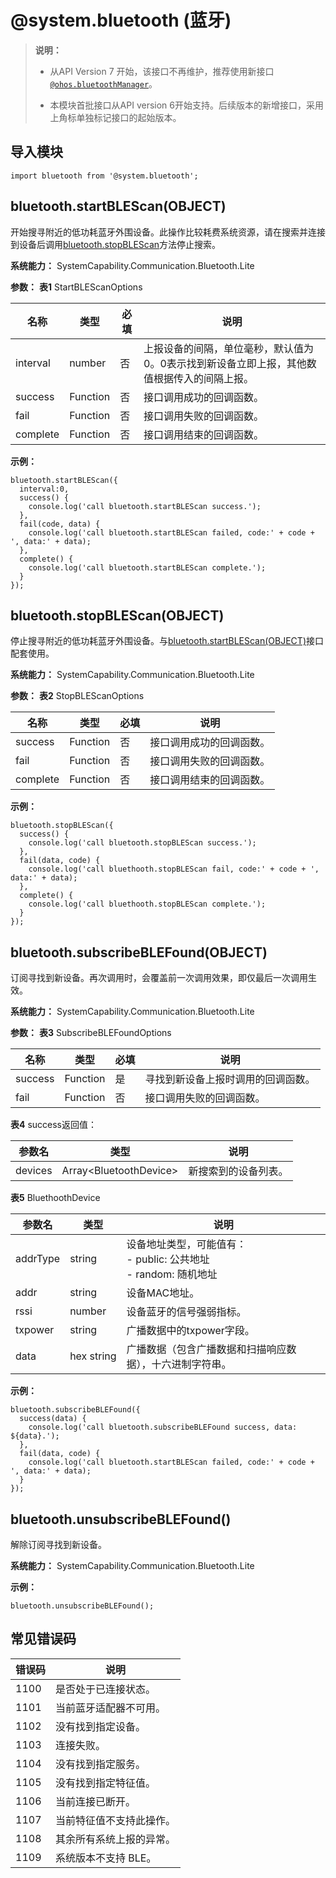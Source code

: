 # @system.bluetooth (蓝牙)


> **说明：**
>
> - 从API Version 7 开始，该接口不再维护，推荐使用新接口[`@ohos.bluetoothManager`](js-apis-bluetoothManager.md)。
>
> - 本模块首批接口从API version 6开始支持。后续版本的新增接口，采用上角标单独标记接口的起始版本。


## 导入模块


```
import bluetooth from '@system.bluetooth';
```

## bluetooth.startBLEScan(OBJECT)

开始搜寻附近的低功耗蓝牙外围设备。此操作比较耗费系统资源，请在搜索并连接到设备后调用[bluetooth.stopBLEScan](#bluetoothstopblescanobject)方法停止搜索。

**系统能力：** SystemCapability.Communication.Bluetooth.Lite

**参数：**
**表1** StartBLEScanOptions

| 名称 | 类型 | 必填 | 说明 |
| -------- | -------- | -------- | -------- |
| interval | number | 否 | 上报设备的间隔，单位毫秒，默认值为0。0表示找到新设备立即上报，其他数值根据传入的间隔上报。 |
| success | Function | 否 | 接口调用成功的回调函数。 |
| fail | Function | 否 | 接口调用失败的回调函数。 |
| complete | Function | 否 | 接口调用结束的回调函数。 |

**示例：**

  ```
  bluetooth.startBLEScan({
    interval:0,
    success() {
      console.log('call bluetooth.startBLEScan success.');
    },
    fail(code, data) {
      console.log('call bluetooth.startBLEScan failed, code:' + code + ', data:' + data);
    },
    complete() {
      console.log('call bluetooth.startBLEScan complete.');
    }
  });
  ```


## bluetooth.stopBLEScan(OBJECT)

停止搜寻附近的低功耗蓝牙外围设备。与[bluetooth.startBLEScan(OBJECT)](#bluetoothstartblescanobject)接口配套使用。

**系统能力：** SystemCapability.Communication.Bluetooth.Lite

**参数：**
**表2** StopBLEScanOptions

| 名称 | 类型 | 必填 | 说明 |
| -------- | -------- | -------- | -------- |
| success | Function | 否 | 接口调用成功的回调函数。 |
| fail | Function | 否 | 接口调用失败的回调函数。 |
| complete | Function | 否 | 接口调用结束的回调函数。 |

**示例：**

  ```
  bluetooth.stopBLEScan({
    success() {
      console.log('call bluetooth.stopBLEScan success.');
    },
    fail(data, code) {
      console.log('call bluethooth.stopBLEScan fail, code:' + code + ', data:' + data);
    },
    complete() {
      console.log('call bluethooth.stopBLEScan complete.');
    }
  });
  ```


## bluetooth.subscribeBLEFound(OBJECT)

订阅寻找到新设备。再次调用时，会覆盖前一次调用效果，即仅最后一次调用生效。

**系统能力：** SystemCapability.Communication.Bluetooth.Lite

**参数：**
**表3** SubscribeBLEFoundOptions

| 名称 | 类型 | 必填 | 说明 |
| -------- | -------- | -------- | -------- |
| success | Function | 是 | 寻找到新设备上报时调用的回调函数。 |
| fail | Function | 否 | 接口调用失败的回调函数。 |

**表4** success返回值：

| 参数名 | 类型 | 说明 |
| -------- | -------- | -------- |
| devices | Array&lt;BluetoothDevice&gt; | 新搜索到的设备列表。 |

**表5** BluethoothDevice

| 参数名 | 类型 | 说明 |
| -------- | -------- | -------- |
| addrType | string | 设备地址类型，可能值有：<br/>-&nbsp;public:&nbsp;公共地址<br/>-&nbsp;random:&nbsp;随机地址 |
| addr | string | 设备MAC地址。 |
| rssi | number | 设备蓝牙的信号强弱指标。 |
| txpower | string | 广播数据中的txpower字段。 |
| data | hex&nbsp;string | 广播数据（包含广播数据和扫描响应数据），十六进制字符串。 |

**示例：**

  ```
  bluetooth.subscribeBLEFound({
    success(data) {
      console.log('call bluetooth.subscribeBLEFound success, data: ${data}.');
    },
    fail(data, code) {
      console.log('call bluetooth.startBLEScan failed, code:' + code + ', data:' + data);
    }
  });
  ```


## bluetooth.unsubscribeBLEFound()

解除订阅寻找到新设备。

**系统能力：** SystemCapability.Communication.Bluetooth.Lite

**示例：**

  ```
  bluetooth.unsubscribeBLEFound();
  ```


## 常见错误码

| 错误码 | 说明 |
| -------- | -------- |
| 1100 | 是否处于已连接状态。 |
| 1101 | 当前蓝牙适配器不可用。 |
| 1102 | 没有找到指定设备。 |
| 1103 | 连接失败。 |
| 1104 | 没有找到指定服务。 |
| 1105 | 没有找到指定特征值。 |
| 1106 | 当前连接已断开。 |
| 1107 | 当前特征值不支持此操作。 |
| 1108 | 其余所有系统上报的异常。 |
| 1109 | 系统版本不支持&nbsp;BLE。 |
